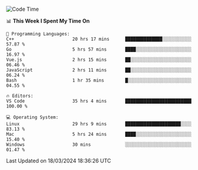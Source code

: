 
<!--START_SECTION:waka-->
![Code Time](http://img.shields.io/badge/Code%20Time-1%2C681%20hrs%202%20mins-blue)

📊 **This Week I Spent My Time On** 

```text
💬 Programming Languages: 
C++                      20 hrs 17 mins      ██████████████░░░░░░░░░░░   57.87 % 
Go                       5 hrs 57 mins       ████░░░░░░░░░░░░░░░░░░░░░   16.97 % 
Vue.js                   2 hrs 15 mins       ██░░░░░░░░░░░░░░░░░░░░░░░   06.46 % 
JavaScript               2 hrs 11 mins       ██░░░░░░░░░░░░░░░░░░░░░░░   06.24 % 
Bash                     1 hr 35 mins        █░░░░░░░░░░░░░░░░░░░░░░░░   04.55 % 

🔥 Editors: 
VS Code                  35 hrs 4 mins       █████████████████████████   100.00 % 

💻 Operating System: 
Linux                    29 hrs 9 mins       █████████████████████░░░░   83.13 % 
Mac                      5 hrs 24 mins       ████░░░░░░░░░░░░░░░░░░░░░   15.40 % 
Windows                  30 mins             ░░░░░░░░░░░░░░░░░░░░░░░░░   01.47 % 
```


 Last Updated on 18/03/2024 18:36:26 UTC
<!--END_SECTION:waka-->

